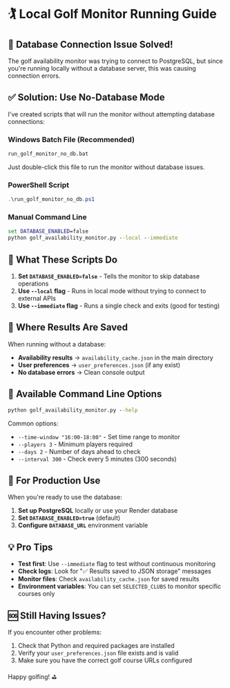 # 🏌️ Local Golf Monitor Running Guide

## 🚨 Database Connection Issue Solved!

The golf availability monitor was trying to connect to PostgreSQL, but since you're running locally without a database server, this was causing connection errors.

## ✅ Solution: Use No-Database Mode

I've created scripts that will run the monitor without attempting database connections:

### Windows Batch File (Recommended)
```cmd
run_golf_monitor_no_db.bat
```
Just double-click this file to run the monitor without database issues.

### PowerShell Script
```powershell
.\run_golf_monitor_no_db.ps1
```

### Manual Command Line
```cmd
set DATABASE_ENABLED=false
python golf_availability_monitor.py --local --immediate
```

## 🔧 What These Scripts Do

1. **Set `DATABASE_ENABLED=false`** - Tells the monitor to skip database operations
2. **Use `--local` flag** - Runs in local mode without trying to connect to external APIs
3. **Use `--immediate` flag** - Runs a single check and exits (good for testing)

## 📁 Where Results Are Saved

When running without a database:
- **Availability results** → `availability_cache.json` in the main directory
- **User preferences** → `user_preferences.json` (if any exist)
- **No database errors** → Clean console output

## 🎯 Available Command Line Options

```cmd
python golf_availability_monitor.py --help
```

Common options:
- `--time-window "16:00-18:00"` - Set time range to monitor
- `--players 3` - Minimum players required
- `--days 2` - Number of days ahead to check
- `--interval 300` - Check every 5 minutes (300 seconds)

## 🚀 For Production Use

When you're ready to use the database:
1. **Set up PostgreSQL** locally or use your Render database
2. **Set `DATABASE_ENABLED=true`** (default)
3. **Configure `DATABASE_URL`** environment variable

## 💡 Pro Tips

- **Test first**: Use `--immediate` flag to test without continuous monitoring
- **Check logs**: Look for "✅ Results saved to JSON storage" messages
- **Monitor files**: Check `availability_cache.json` for saved results
- **Environment variables**: You can set `SELECTED_CLUBS` to monitor specific courses only

## 🆘 Still Having Issues?

If you encounter other problems:
1. Check that Python and required packages are installed
2. Verify your `user_preferences.json` file exists and is valid
3. Make sure you have the correct golf course URLs configured

Happy golfing! ⛳
